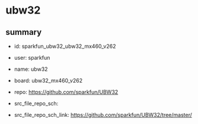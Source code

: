 # ubw32
 
## summary 
* id: sparkfun_ubw32_ubw32_mx460_v262
* user: sparkfun
* name: ubw32
* board: ubw32_mx460_v262
* repo: https://github.com/sparkfun/UBW32



* src_file_repo_sch: 
* src_file_repo_sch_link: https://github.com/sparkfun/UBW32/tree/master/




